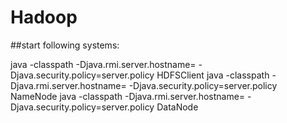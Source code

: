 # Hadoop

##start following systems:

java -classpath <path to protobuf jar> -Djava.rmi.server.hostname=<this sys ip> -Djava.security.policy=server.policy HDFSClient <NameNodeIP>
java -classpath <path to protobuf jar> -Djava.rmi.server.hostname=<this sys ip> -Djava.security.policy=server.policy NameNode
java -classpath <path to protobuf jar> -Djava.rmi.server.hostname=<this sys ip> -Djava.security.policy=server.policy DataNode
